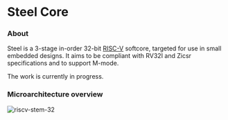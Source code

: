 # Steel Core

### About
Steel is a 3-stage in-order 32-bit [RISC-V](https://riscv.org) softcore, targeted for use in small embedded designs. It aims to be compliant with RV32I and Zicsr specifications and to support M-mode. 

The work is currently in progress.

### Microarchitecture overview
![riscv-stem-32](https://user-images.githubusercontent.com/22325319/80928091-a01bf480-8d78-11ea-8b02-f591433dddf6.png)
